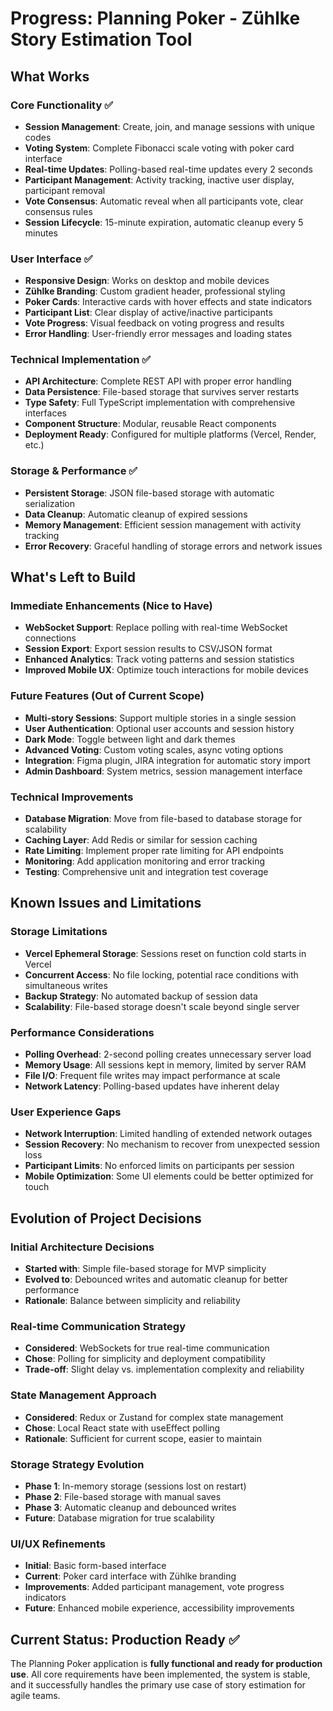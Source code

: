 # Progress: Planning Poker - Zühlke Story Estimation Tool

## What Works

### Core Functionality ✅
- **Session Management**: Create, join, and manage sessions with unique codes
- **Voting System**: Complete Fibonacci scale voting with poker card interface
- **Real-time Updates**: Polling-based real-time updates every 2 seconds
- **Participant Management**: Activity tracking, inactive user display, participant removal
- **Vote Consensus**: Automatic reveal when all participants vote, clear consensus rules
- **Session Lifecycle**: 15-minute expiration, automatic cleanup every 5 minutes

### User Interface ✅
- **Responsive Design**: Works on desktop and mobile devices
- **Zühlke Branding**: Custom gradient header, professional styling
- **Poker Cards**: Interactive cards with hover effects and state indicators
- **Participant List**: Clear display of active/inactive participants
- **Vote Progress**: Visual feedback on voting progress and results
- **Error Handling**: User-friendly error messages and loading states

### Technical Implementation ✅
- **API Architecture**: Complete REST API with proper error handling
- **Data Persistence**: File-based storage that survives server restarts
- **Type Safety**: Full TypeScript implementation with comprehensive interfaces
- **Component Structure**: Modular, reusable React components
- **Deployment Ready**: Configured for multiple platforms (Vercel, Render, etc.)

### Storage & Performance ✅
- **Persistent Storage**: JSON file-based storage with automatic serialization
- **Data Cleanup**: Automatic cleanup of expired sessions
- **Memory Management**: Efficient session management with activity tracking
- **Error Recovery**: Graceful handling of storage errors and network issues

## What's Left to Build

### Immediate Enhancements (Nice to Have)
- **WebSocket Support**: Replace polling with real-time WebSocket connections
- **Session Export**: Export session results to CSV/JSON format
- **Enhanced Analytics**: Track voting patterns and session statistics
- **Improved Mobile UX**: Optimize touch interactions for mobile devices

### Future Features (Out of Current Scope)
- **Multi-story Sessions**: Support multiple stories in a single session
- **User Authentication**: Optional user accounts and session history
- **Dark Mode**: Toggle between light and dark themes
- **Advanced Voting**: Custom voting scales, async voting options
- **Integration**: Figma plugin, JIRA integration for automatic story import
- **Admin Dashboard**: System metrics, session management interface

### Technical Improvements
- **Database Migration**: Move from file-based to database storage for scalability
- **Caching Layer**: Add Redis or similar for session caching
- **Rate Limiting**: Implement proper rate limiting for API endpoints
- **Monitoring**: Add application monitoring and error tracking
- **Testing**: Comprehensive unit and integration test coverage

## Known Issues and Limitations

### Storage Limitations
- **Vercel Ephemeral Storage**: Sessions reset on function cold starts in Vercel
- **Concurrent Access**: No file locking, potential race conditions with simultaneous writes
- **Backup Strategy**: No automated backup of session data
- **Scalability**: File-based storage doesn't scale beyond single server

### Performance Considerations
- **Polling Overhead**: 2-second polling creates unnecessary server load
- **Memory Usage**: All sessions kept in memory, limited by server RAM
- **File I/O**: Frequent file writes may impact performance at scale
- **Network Latency**: Polling-based updates have inherent delay

### User Experience Gaps
- **Network Interruption**: Limited handling of extended network outages
- **Session Recovery**: No mechanism to recover from unexpected session loss
- **Participant Limits**: No enforced limits on participants per session
- **Mobile Optimization**: Some UI elements could be better optimized for touch

## Evolution of Project Decisions

### Initial Architecture Decisions
- **Started with**: Simple file-based storage for MVP simplicity
- **Evolved to**: Debounced writes and automatic cleanup for better performance
- **Rationale**: Balance between simplicity and reliability

### Real-time Communication Strategy
- **Considered**: WebSockets for true real-time communication
- **Chose**: Polling for simplicity and deployment compatibility
- **Trade-off**: Slight delay vs. implementation complexity and reliability

### State Management Approach
- **Considered**: Redux or Zustand for complex state management
- **Chose**: Local React state with useEffect polling
- **Rationale**: Sufficient for current scope, easier to maintain

### Storage Strategy Evolution
- **Phase 1**: In-memory storage (sessions lost on restart)
- **Phase 2**: File-based storage with manual saves
- **Phase 3**: Automatic cleanup and debounced writes
- **Future**: Database migration for true scalability

### UI/UX Refinements
- **Initial**: Basic form-based interface
- **Current**: Poker card interface with Zühlke branding
- **Improvements**: Added participant management, vote progress indicators
- **Future**: Enhanced mobile experience, accessibility improvements

## Current Status: Production Ready ✅
The Planning Poker application is **fully functional and ready for production use**. All core requirements have been implemented, the system is stable, and it successfully handles the primary use case of story estimation for agile teams. 